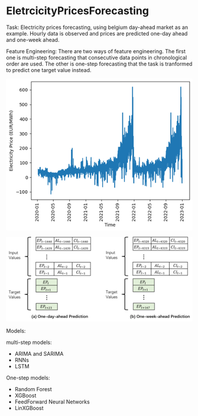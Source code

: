 # EletrcicityPricesForecasting

Task: Electricity prices forecasting, using belgium day-ahead market as an example. Hourly data is observed and prices are predicted one-day ahead and one-week ahead.

Feature Engineering: There are two ways of feature engineering. The first one is multi-step forecasting that consecutive data points in chronological order are used. The other is one-step forecasting that the task is tranformed to predict one target value instead.

![One-step Forecasting](https://github.com/Zhihao9/EletrcicityPricesForecasting/blob/main/electricityprices.png)

![Multi-step Forecasting](https://github.com/Zhihao9/EletrcicityPricesForecasting/blob/main/FEmultistep.png)

Models:

multi-step models:
- ARIMA and SARIMA
- RNNs
- LSTM

One-step models:
- Random Forest
- XGBoost
- FeedForward Neural Networks
- LinXGBoost

